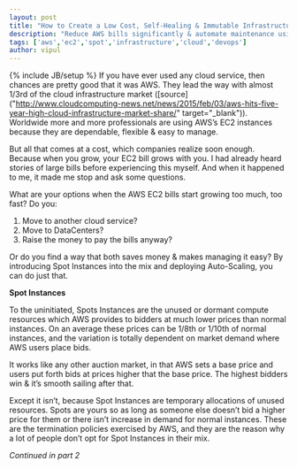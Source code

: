 ```yaml
---
layout: post
title: "How to Create a Low Cost, Self-Healing & Immutable Infrastructure using AWS EC2 Spot Instances [Part 1]"
description: "Reduce AWS bills significantly & automate maintenance using Auto-Scaling"
tags: ['aws','ec2','spot','infrastructure','cloud','devops']
author: vipul
---
```

{% include JB/setup %}
If you have ever used any cloud service, then chances are pretty good that it was AWS. They lead the way with almost 1/3rd of the cloud infrastructure market ([source]("http://www.cloudcomputing-news.net/news/2015/feb/03/aws-hits-five-year-high-cloud-infrastructure-market-share/" target="_blank")). Worldwide more and more professionals are using AWS’s EC2 instances because they are dependable, flexible & easy to manage.

But all that comes at a cost, which companies realize soon enough. Because when you grow, your EC2 bill grows with you. I had already heard stories of large bills before experiencing this myself. And when it happened to me, it made me stop and ask some questions.

What are your options when the AWS EC2 bills start growing too much, too fast? Do you: 
1. Move to another cloud service?
2. Move to DataCenters? 
3. Raise the money to pay the bills anyway?

Or do you find a way that both saves money & makes managing it easy? By introducing Spot Instances into the mix and deploying Auto-Scaling, you can do just that.

**Spot Instances**

To the uninitiated, Spots Instances are the unused or dormant compute resources which AWS provides to bidders at much lower prices than normal instances. On an average these prices can be 1/8th or 1/10th of normal instances, and the variation is totally dependent on market demand where AWS users place bids.

It works like any other auction market, in that AWS sets a base price and users put forth bids at prices higher that the base price. The highest bidders win & it’s smooth sailing after that.

Except it isn’t, because Spot Instances are temporary allocations of unused resources. Spots are yours so as long as someone else doesn’t bid a higher price for them or there isn’t increase in demand for normal instances. These are the termination policies exercised by AWS, and they are the reason why a lot of people don’t opt for Spot Instances in their mix. 

*Continued in part 2*
